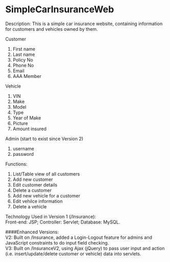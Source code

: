 SimpleCarInsuranceWeb
=====================

Description: This is a simple car insurance website, containing information for customers and vehicles owned by them.

Customer
  1. First name
  2. Last name
  3. Policy No
  4. Phone No
  5. Email
  6. AAA Member

Vehicle
  1. VIN
  2. Make
  3. Model
  4. Type
  5. Year of Make
  6. Picture
  7. Amount insured
  
Admin (start to exist since Version 2)
  1. username
  2. password

Functions:
  1. List/Table view of all customers
  2. Add new customer
  3. Edit customer details
  4. Delete a customer
  5. Add new vehicle for a customer
  6. Edit vehilce information
  7. Delete a vehicle

Technology Used in Version 1 (/Insurance):<br>
  Front-end: JSP; Controller: Servlet; Database: MySQL.

####Enhanced Versions: <br>
V2: Built on /Insurance, added a Login-Logout feature for admins and JavaScript constraints to do input field checking. <br>
V3: Built on /InsuranceV2, using Ajax (jQuery) to pass user input and action (i.e. insert/update/delete customer or vehicle) data into servlets. 
